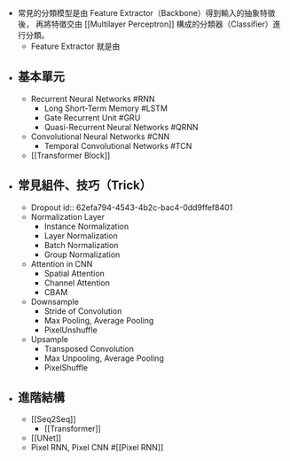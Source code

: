 - 常見的分類模型是由 Feature Extractor（Backbone）得到輸入的抽象特徵後，
  再將特徵交由 [[Multilayer Perceptron]] 構成的分類器（Classifier）進行分類。
	- Feature Extractor 就是由
- ## 基本單元
	- Recurrent Neural Networks #RNN
		- Long Short-Term Memory #LSTM
		- Gate Recurrent Unit #GRU
		- Quasi-Recurrent Neural Networks #QRNN
	- Convolutional Neural Networks #CNN
		- Temporal Convolutional Networks #TCN
	- [[Transformer Block]]
- ## 常見組件、技巧（Trick）
	- Dropout
	  id:: 62efa794-4543-4b2c-bac4-0dd9ffef8401
	- Normalization Layer
		- Instance Normalization
		- Layer Normalization
		- Batch Normalization
		- Group Normalization
	- Attention in CNN
		- Spatial Attention
		- Channel Attention
		- CBAM
	- Downsample
		- Stride of Convolution
		- Max Pooling, Average Pooling
		- PixelUnshuffle
	- Upsample
		- Transposed Convolution
		- Max Unpooling, Average Pooling
		- PixelShuffle
- ## 進階結構
	- [[Seq2Seq]]
		- [[Transformer]]
	- [[UNet]]
	- Pixel RNN, Pixel CNN #[[Pixel RNN]]